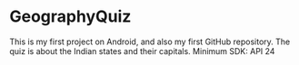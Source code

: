 # GeographyQuiz
This is my first project on Android, and also my first GitHub repository.
The quiz is about the Indian states and their capitals.
Minimum SDK: API 24
